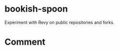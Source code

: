 # bookish-spoon

Experiment with Revy on public repositories and forks.

<!-- Needs to be improved -->

# Comment

